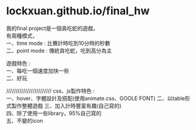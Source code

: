 # lockxuan.github.io/final_hw
  
  
  我的final project是一個貪吃蛇的遊戲，  
  有兩種模式，  
  一、time mode : 比賽計時吃到10分時的秒數  
  二、point mode : 傳統貪吃蛇，吃到高分為主  
    
  遊戲特色 :   
  一、每吃一個速度加快一些  
  二、好玩  
    
      
  ////////////////////////
  css、js製作特色 :  
  一、hover、字體設計及搭配(使用animate.css、GOOLE FONT) 
  二、以table形式製作整體遊戲
  三、加入計時豐富有趣(自己寫的)  
  四、除了使用一些library，95%自己寫的  
  五、不變的icon
